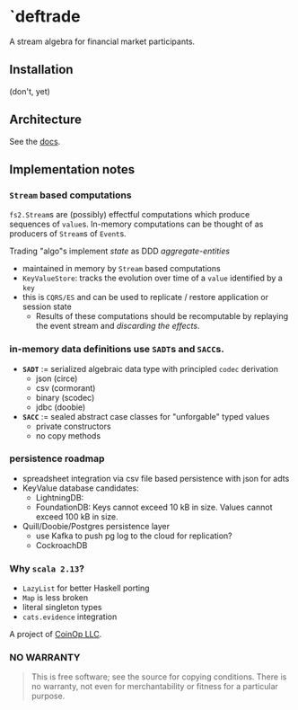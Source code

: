 # `deftrade


A stream algebra for financial market participants.

## Installation

(don't, yet)

## Architecture
See the [docs](docs).

## Implementation notes

### `Stream` based computations

`fs2.Stream`s are (possibly) effectful computations which produce sequences of `value`s. In-memory computations can be thought of as producers of `Stream`s of `Event`s.

Trading "algo"s implement _state_ as DDD _aggregate-entities_
- maintained in memory by `Stream` based computations
- `KeyValueStore`: tracks the evolution over time of a `value` identified by a `key`
- this is `CQRS/ES` and can be used to replicate / restore application or session state
  - Results of these computations should be recomputable by replaying the event stream and *discarding the effects*.

### in-memory data definitions use `SADT`s and `SACC`s.

- **`SADT`** := serialized algebraic data type with principled `codec` derivation
  - json (circe)
  - csv (cormorant)
  - binary (scodec)
  - jdbc (doobie)
- **`SACC`** := sealed abstract case classes for "unforgable" typed values
  - private constructors
  - no copy methods

### persistence roadmap
- spreadsheet integration via csv file based persistence with json for adts
- KeyValue database candidates:
    - LightningDB:
    - FoundationDB: Keys cannot exceed 10 kB in size. Values cannot exceed 100 kB in size.
- Quill/Doobie/Postgres persistence layer
    - use Kafka to push pg log to the cloud for replication?
    - CockroachDB

### Why `scala 2.13`?
- `LazyList` for better Haskell porting
- `Map` is less broken
- literal singleton types
- `cats.evidence` integration


A project of [CoinOp LLC](https://coinopllc.com).

### NO WARRANTY

>This is free software; see the source for copying conditions.
There is no warranty, not even for merchantability or fitness
for a particular purpose.
